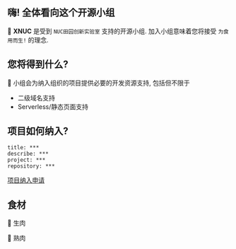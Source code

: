 ## 嗨! 全体看向这个开源小组

🧬 **XNUC** 是受到 `NUC田园创新实验室` 支持的开源小组. 加入小组意味着您将接受 `为食用而生!` 的理念.

## 您将得到什么?

🎁 小组会为纳入组织的项目提供必要的开发资源支持, 包括但不限于 

- 二级域名支持
- Serverless/静态页面支持

## 项目如何纳入?

```
title: ***
describe: ***
project: ***
repository: ***
```

[项目纳入申请](https://github.com/xnuc/.github/issues)

## 食材

🥚 生肉

🍳 熟肉
